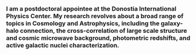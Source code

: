 ### I am a postdoctoral appointee at the Donostia International Physics Center. My research revolves about a broad range of topics in Cosmology and Astrophysics, including the galaxy-halo connection, the cross-correlation of large scale structure and cosmic microwave background, photometric redshifts, and active galactic nuclei characterization.

<!--
**jchavesmontero/jchavesmontero** is a ✨ _special_ ✨ repository because its `README.md` (this file) appears on your GitHub profile.

Here are some ideas to get you started:

- 🔭 I’m currently working on ...
- 🌱 I’m currently learning ...
- 👯 I’m looking to collaborate on ...
- 🤔 I’m looking for help with ...
- 💬 Ask me about ...
- 📫 How to reach me: ...
- 😄 Pronouns: ...
- ⚡ Fun fact: ...
-->
